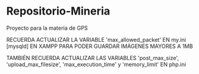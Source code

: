 # Repositorio-Mineria
Proyecto para la materia de GPS

RECUERDA ACTUALIZAR LA VARIABLE 'max_allowed_packet' EN my.ini [mysqld] EN XAMPP PARA PODER GUARDAR
IMÁGENES MAYORES A 1MB

TAMBIÉN RECUERDA ACTUALIZAR LAS VARIABLES 'post_max_size', 'upload_max_filesize', 'max_execution_time'
y 'memory_limit' EN php.ini

